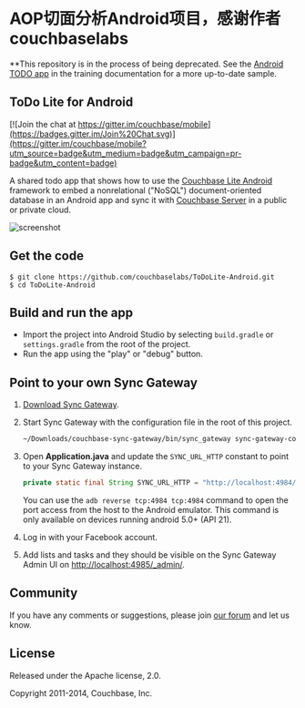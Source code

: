 # AOP切面分析Android项目，感谢作者couchbaselabs

**This repository is in the process of being deprecated.  See the [Android TODO app](https://developer.couchbase.com/documentation/mobile/1.3/training/develop/create-database/index.html) in the training documentation for a more up-to-date sample.

## ToDo Lite for Android

[![Join the chat at https://gitter.im/couchbase/mobile](https://badges.gitter.im/Join%20Chat.svg)](https://gitter.im/couchbase/mobile?utm_source=badge&utm_medium=badge&utm_campaign=pr-badge&utm_content=badge)

A shared todo app that shows how to use the [Couchbase Lite Android](https://github.com/couchbase/couchbase-lite-android) framework to embed a nonrelational ("NoSQL") document-oriented database in an Android app and sync it with [Couchbase Server](http://www.couchbase.com/nosql-databases/couchbase-server) in a public or private cloud.

![screenshot](http://f.cl.ly/items/1K2e200t2D3s1l0i473e/ToDoLite.gif)

## Get the code

```
$ git clone https://github.com/couchbaselabs/ToDoLite-Android.git
$ cd ToDoLite-Android
```

## Build and run the app

* Import the project into Android Studio by selecting `build.gradle` or `settings.gradle` from the root of the project.
* Run the app using the "play" or "debug" button.

## Point to your own Sync Gateway

1. [Download Sync Gateway](http://www.couchbase.com/nosql-databases/downloads#couchbase-mobile).
2. Start Sync Gateway with the configuration file in the root of this project.

    ```bash
    ~/Downloads/couchbase-sync-gateway/bin/sync_gateway sync-gateway-config.json
    ```

3. Open **Application.java** and update the `SYNC_URL_HTTP` constant to point to your Sync Gateway instance.

    ```java
    private static final String SYNC_URL_HTTP = "http://localhost:4984/todolite";
    ```

    You can use the `adb reverse tcp:4984 tcp:4984` command to open the port access from the host to the Android emulator. This command is only available on devices running android 5.0+ (API 21).

4. Log in with your Facebook account.
5. Add lists and tasks and they should be visible on the Sync Gateway Admin UI on [http://localhost:4985/_admin/](http://localhost:4985/_admin/).

## Community

If you have any comments or suggestions, please join [our forum](https://forums.couchbase.com/c/mobile) and let us know.

## License

Released under the Apache license, 2.0.

Copyright 2011-2014, Couchbase, Inc.
